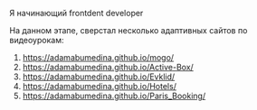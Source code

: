 Я начинающий frontdent developer

На данном этапе, сверстал несколько адаптивных сайтов по видеоурокам:

1. https://adamabumedina.github.io/mogo/
2. https://adamabumedina.github.io/Active-Box/
3. https://adamabumedina.github.io/Evklid/
4. https://adamabumedina.github.io/Hotels/
5. https://adamabumedina.github.io/Paris_Booking/
